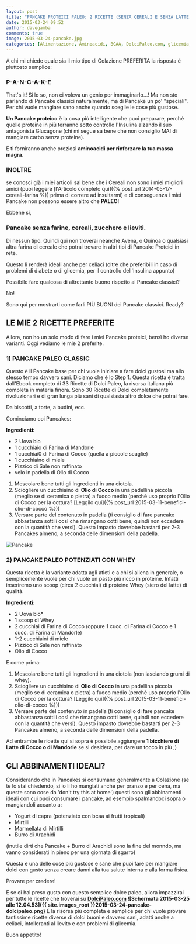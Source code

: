 ```yaml
---
layout: post
title: "PANCAKE PROTEICI PALEO: 2 RICETTE (SENZA CEREALI E SENZA LATTE)"
date: 2015-03-24 09:52
author: davegamba
comments: true
image: 2015-03-24-pancake.jpg
categories: [Alimentazione, Aminoacidi, BCAA, DolciPaleo.com, glicemia, merenda, Paleo, proteine, Ricette]
---
```


A chi mi chiede quale sia il mio tipo di Colazione PREFERITA la risposta è piuttosto semplice:

### P-A-N-C-A-K-E

That's it! Si lo so, non ci voleva un genio per immaginarlo...!
Ma non sto parlando di Pancake classici naturalmente, ma di Pancake un po' "speciali". Per chi vuole mangiare sano anche quando sceglie le cose più gustose.

**Un Pancake proteico** è la cosa più intelligente che puoi preparare, perché quelle proteine in più terranno sotto controllo l'Insulina alzando il suo antagonista Glucagone (chi mi segue sa bene che non consiglio MAI di mangiare carbo senza proteine).

E ti forniranno anche preziosi **aminoacidi per rinforzare la tua massa magra.**

### INOLTRE

se conosci già i miei articoli sai bene che i Cereali non sono i miei migliori amici (puoi leggere [l'Articolo completo qui]({% post_url 2014-05-17-cereali-farina %}) prima di correre ad insultarmi) e di conseguenza i miei Pancake non possono essere altro che **PALEO**!

Ebbene si,

### Pancake senza farine, cereali, zucchero e lieviti.

Di nessun tipo.
Quindi qui non troverai neanche Avena, o Quinoa o qualsiasi altra farina di cereale che potrai trovare in altri tipi di Pancake Proteici in rete.

Questo li renderà ideali anche per celiaci (oltre che preferibili in caso di problemi di diabete o di glicemia, per il controllo dell'Insulina appunto)

Possibile fare qualcosa di altrettanto buono rispetto ai Pancake classici?

No!

Sono qui per mostrarti come farli PIÙ BUONI dei Pancake classici.
Ready?

LE MIE 2 RICETTE PREFERITE
--------------------------

Allora, non ho un solo modo di fare i miei Pancake proteici, bensì ho diverse varianti.
Oggi vediamo le mie 2 preferite.

### 1) PANCAKE PALEO CLASSIC

Questo è il Pancake base per chi vuole iniziare a fare dolci gustosi ma allo stesso tempo davvero sani. Diciamo che è lo Step 1. Questa ricetta è tratta dall'Ebook completo di 33 Ricette di Dolci Paleo, la risorsa italiana più completa in materia finora. Sono 30 Ricette di Dolci completamente rivoluzionari e di gran lunga più sani di qualsiasia altro dolce che potrai fare.

Da biscotti, a torte, a budini, ecc.

Cominciamo coi Pancakes:

**Ingredienti:**
- 2 Uova bio
- 1 cucchiaio di Farina di Mandorle
- 1 cucchiai0 di Farina di Cocco (quella a piccole scaglie)
- 1 cucchiaino di miele
- Pizzico di Sale non raffinato
- velo in padella di Olio di Cocco

1. Mescolare bene tutti gli Ingredienti in una ciotola.
2. Sciogliere un cucchiaino di **Olio di Cocco** in una padellina piccola (meglio se di ceramica o pietra) a fuoco medio (perché uso proprio l'Olio di Cocco per la cottura? [Leggilo qui]({% post_url 2015-03-11-benefici-olio-di-cocco %}))
3. Versare parte del contenuto in padella (ti consiglio di fare pancake abbastanza sottili così che rimangano cotti bene, quindi non eccedere con la quantità che versi). Questo impasto dovrebbe bastarti per 2-3 Pancakes almeno, a seconda delle dimensioni della padella.

![Pancake]({{site.images_root}}2015-03-24-pancake-1.jpg)

### 2) PANCAKE PALEO POTENZIATI CON WHEY

Questa ricetta è la variante adatta agli atleti e a chi si allena in generale, o semplicemente vuole per chi vuole un pasto più ricco in proteine. Infatti inseriremo uno scoop (circa 2 cucchiai) di proteine Whey (siero del latte) di qualità.

**Ingredienti:**
- 2 Uova bio*
- 1 scoop di Whey
- 2 cucchiai di Farina di Cocco (oppure 1 cucc. di Farina di Cocco e 1 cucc. di Farina di Mandorle)
- 1-2 cucchiaini di miele
- Pizzico di Sale non raffinato
- Olio di Cocco

E come prima:
1. Mescolare bene tutti gli Ingredienti in una ciotola (non lasciando grumi di whey).
2. Sciogliere un cucchiaino di **Olio di Cocco** in una padellina piccola (meglio se di ceramica o pietra) a fuoco medio (perché uso proprio l'Olio di Cocco per la cottura? [Leggilo qui]({% post_url 2015-03-11-benefici-olio-di-cocco %}))
3. Versare parte del contenuto in padella (ti consiglio di fare pancake abbastanza sottili così che rimangano cotti bene, quindi non eccedere con la quantità che versi). Questo impasto dovrebbe bastarti per 2-3 Pancakes almeno, a seconda delle dimensioni della padella.

Ad entrambe le ricette qui si sopra è possibile aggiungere **1 bicchiere di Latte di Cocco o di Mandorle** se si desidera, per dare un tocco in più ;)

GLI ABBINAMENTI IDEALI?
-----------------------

Considerando che in Pancakes si consumano generalmente a Colazione (se te lo stai chiedendo, si io li ho mangiati anche per pranzo e per cena, ma queste sono cose da 'don't try this at home') questi sono gli abbinamenti ideali con cui puoi consumare i pancake, ad esempio spalmandoci sopra o mangiandoli accanto a:

- Yogurt di capra (potenziato con bcaa ai frutti tropicali)
- Mirtilli
- Marmellata di Mirtilli
- Burro di Arachidi

(inutile dirti che Pancake + Burro di Arachidi sono la fine del monndo, ma vanno considerati in pieno per una giornata di sgarro)

Questa è una delle cose più gustose e sane che puoi fare per mangiare dolci con gusto senza creare danni alla tua salute interna e alla forma fisica.

Provare per credere!

E se ci hai preso gusto con questo semplice dolce paleo, allora impazzirai per tutte le ricette che troverai su **[DolciPaleo.com](http://dolcipaleo.com/) ![Schermata 2015-03-25 alle 12.04.53]({{ site.images_root }}2015-03-24-pancake-dolcipaleo.png)**
È la risorsa più completa e semplice per chi vuole provare tantissime ricette diverse di dolci buoni e davvero sani, adatti anche a celiaci, intolleranti al lievito e con problemi di glicemia.

Buon appetito!